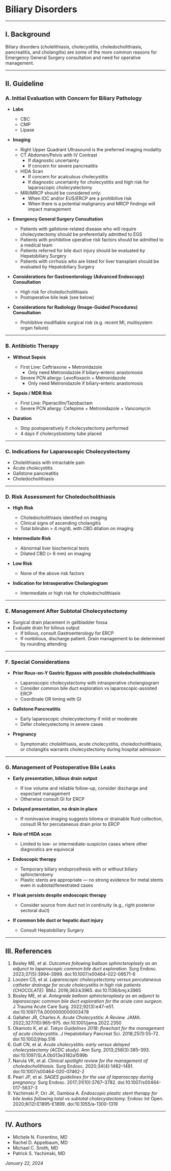 # Biliary Disorders

---

## I. Background

Biliary disorders (cholelithiasis, cholecystitis, choledocholithiasis, pancreatitis, and cholangitis) are some of the more common reasons for Emergency General Surgery consultation and need for operative management.

---

## II. Guideline

### A. Initial Evaluation with Concern for Biliary Pathology

- **Labs**
    
    * CBC  
    * CMP  
    * Lipase

- **Imaging**
    
    * Right Upper Quadrant Ultrasound is the preferred imaging modality  
    * CT Abdomen/Pelvis with IV Contrast  
        * If diagnostic uncertainty  
        * If concern for severe pancreatitis  
    * HIDA Scan  
        * If concern for acalculous cholecystitis  
        * If diagnostic uncertainty for cholecystitis and high risk for laparoscopic cholecystectomy  
    * MRI/MRCP should be considered only:  
        * When IOC and/or EUS/ERCP are a prohibitive risk  
        * When there is a potential malignancy and MRCP findings will impact management

- **Emergency General Surgery Consultation**
    
    * Patients with gallstone-related disease who will require cholecystectomy should be preferentially admitted to EGS  
    * Patients with prohibitive operative risk factors should be admitted to a medical team  
    * Patients referred for bile duct injury should be evaluated by Hepatobiliary Surgery  
    * Patients with cirrhosis who are listed for liver transplant should be evaluated by Hepatobiliary Surgery

- **Considerations for Gastroenterology (Advanced Endoscopy) Consultation**
    
    * High risk for choledocholithiasis  
    * Postoperative bile leak (see below)

- **Considerations for Radiology (Image-Guided Procedures) Consultation**
    
    * Prohibitive modifiable surgical risk (e.g. recent MI, multisystem organ failure)

---

### B. Antibiotic Therapy

- **Without Sepsis**
    
    * First Line: Ceftriaxone + Metronidazole  
        * Only need Metronidazole if biliary-enteric anastomosis  
    * Severe PCN allergy: Levofloxacin + Metronidazole  
        * Only need Metronidazole if biliary-enteric anastomosis

- **Sepsis / MDR Risk**
    
    * First Line: Piperacillin/Tazobactam  
    * Severe PCN allergy: Cefepime + Metronidazole + Vancomycin

- **Duration**
    
    * Stop postoperatively if cholecystectomy performed  
    * 4 days if cholecystostomy tube placed

---

### C. Indications for Laparoscopic Cholecystectomy

- Cholelithiasis with intractable pain  
- Acute cholecystitis  
- Gallstone pancreatitis  
- Choledocholithiasis

---

### D. Risk Assessment for Choledocholithiasis

- **High Risk**
    
    * Choledocholithiasis identified on imaging  
    * Clinical signs of ascending cholangitis  
    * Total bilirubin > 4 mg/dL with CBD dilation on imaging

- **Intermediate Risk**
    
    * Abnormal liver biochemical tests  
    * Dilated CBD (> 6 mm) on imaging

- **Low Risk**
    
    * None of the above risk factors

- **Indication for Intraoperative Cholangiogram**
    
    * Intermediate or high risk for choledocholithiasis

---

### E. Management After Subtotal Cholecystectomy

- Surgical drain placement in gallbladder fossa  
- Evaluate drain for bilious output  
    * If bilious, consult Gastroenterology for ERCP  
    * If nonbilious, discharge patient. Drain management to be determined by rounding attending

---

### F. Special Considerations

- **Prior Roux-en-Y Gastric Bypass with possible choledocholithiasis**  
    * Laparoscopic cholecystectomy with intraoperative cholangiogram  
    * Consider common bile duct exploration vs laparoscopic-assisted ERCP  
    * Coordinate OR timing with GI

- **Gallstone Pancreatitis**  
    * Early laparoscopic cholecystectomy if mild or moderate  
    * Defer cholecystectomy in severe cases

- **Pregnancy**  
    * Symptomatic cholelithiasis, acute cholecystitis, choledocholithiasis, or cholangitis warrants cholecystectomy during hospital admission

---

### G. Management of Postoperative Bile Leaks

- **Early presentation, bilious drain output**
    
    * If low volume and reliable follow-up, consider discharge and expectant management  
    * Otherwise consult GI for ERCP

- **Delayed presentation, no drain in place**
    
    * If noninvasive imaging suggests biloma or drainable fluid collection, consult IR for percutaneous drain prior to ERCP

- **Role of HIDA scan**
    
    * Limited to low- or intermediate-suspicion cases where other diagnostics are equivocal

- **Endoscopic therapy**
    
    * Temporary biliary endoprosthesis with or without biliary sphincterotomy  
    * Plastic stents are appropriate — no strong evidence for metal stents even in subtotal/fenestrated cases

- **If leak persists despite endoscopic therapy**
    
    * Consider source from duct not in continuity (e.g., right posterior sectoral duct)

- **If common bile duct or hepatic duct injury**
    
    * Consult Hepatobiliary Surgery

---

## III. References

1. Bosley ME, et al. *Outcomes following balloon sphincteroplasty as an adjunct to laparoscopic common bile duct exploration.* Surg Endosc. 2023;37(5):3994–3999. doi:10.1007/s00464-022-09571-6  
2. Loozen CS, et al. *Laparoscopic cholecystectomy versus percutaneous catheter drainage for acute cholecystitis in high risk patients (CHOCOLATE).* BMJ. 2018;363:k3965. doi:10.1136/bmj.k3965  
3. Bosley ME, et al. *Antegrade balloon sphincteroplasty as an adjunct to laparoscopic common bile duct exploration for the acute care surgeon.* J Trauma Acute Care Surg. 2022;92(3):e47–e51. doi:10.1097/TA.0000000000003478  
4. Gallaher JR, Charles A. *Acute Cholecystitis: A Review.* JAMA. 2022;327(10):965–975. doi:10.1001/jama.2022.2350  
5. Okamoto K, et al. *Tokyo Guidelines 2018: flowchart for the management of acute cholecystitis.* J Hepatobiliary Pancreat Sci. 2018;25(1):55–72. doi:10.1002/jhbp.516  
6. Gutt CN, et al. *Acute cholecystitis: early versus delayed cholecystectomy (ACDC study).* Ann Surg. 2013;258(3):385–393. doi:10.1097/SLA.0b013e3182a1599b  
7. Narula VK, et al. *Clinical spotlight review for the management of choledocholithiasis.* Surg Endosc. 2020;34(4):1482–1491. doi:10.1007/s00464-020-07462-2  
8. Pearl JP, et al. *SAGES guidelines for the use of laparoscopy during pregnancy.* Surg Endosc. 2017;31(10):3767–3782. doi:10.1007/s00464-017-5637-3  
9. Yachimski P, Orr JK, Gamboa A. *Endoscopic plastic stent therapy for bile leaks following total vs subtotal cholecystectomy.* Endosc Int Open. 2020;8(12):E1895–E1899. doi:10.1055/a-1300-1319

---

## IV. Authors

- Michele N. Fiorentino, MD  
- Rachel D. Appelbaum, MD  
- Michael C. Smith, MD  
- Patrick S. Yachimski, MD  

*January 22, 2024*
